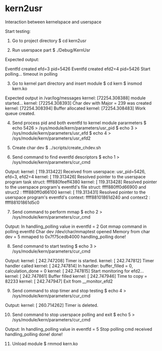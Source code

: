 # kern2usr
Interaction between kernelspace and userspace

Start testing:

1. Go to project directory
$ cd kern2usr

2. Run userspace part
$ ./Debug/KernUsr

Expected output:

Eventfd created efd=3 pid=5426
Eventfd created efd2=4 pid=5426
Start polling...
timeout in polling

3. Go to kernel part directory and insert module
$ cd kern
$ insmod kern.ko

Expected output in /var/log/messages
kernel: [72254.308388] module started...
kernel: [72254.308393] Char dev with Major = 239 was created
kernel: [72254.308394] Buffer allocated
kernel: [72254.308483] Work queue created.

4. Send process pid  and both eventfd to kernel module pararmeters
$ echo 5426 > /sys/module/kern/parameters/usr_pid
$ echo 3 > /sys/module/kern/parameters/usr_efd
$ echo 4 > /sys/module/kern/parameters/usr_efd2

5. Create char dev
$ ../scripts/create_chdev.sh

6. Send command to find eventfd descriptors
$ echo 1 > /sys/module/kern/parameters/cur_cmd

Output:
kernel: [  119.313422] Received from userspace: usr_pid=5426, efd=3, efd2=4
kernel: [  119.313426] Resolved pointer to the userspace program task struct: ffff880feeff4380
kernel: [  119.313428] Resolved pointer to the userspace program's eventfd's file struct: ffff880ff0d66900 and struct2 : ffff880ff0d66100
kernel: [  119.313431] Resolved pointer to the userspace program's eventfd's context: ffff88101861d240 and context2 : ffff88101861d5c0

7. Send command to perform mmap
$ echo 2 > /sys/module/kern/parameters/cur_cmd

Output:
In handling_polling value in eventfd = 2
Got mmap command in polling eventfd
Char dev /dev/char/mmaptest opened 
Memory from char dev = 5 mmaped to 0x7f75cedb4000
handling_polling done!

8. Send command to start testing
$ echo 3 > /sys/module/kern/parameters/cur_cmd

Output:
kernel: [  242.747208] Timer is started.
kernel: [  242.747812] Timer handler called
kernel: [  242.747814] In handler: buffer_filled = 0, calculation_done = 0
kernel: [  242.747815] Start monitoring for efd2...
kernel: [  242.747861] Buffer filled
kernel: [  242.747946] Time to copy = 82233
kernel: [  242.747947] Exit from __monitor_efd2

9. Send command to stop timer and stop testing
$ echo 4 > /sys/module/kern/parameters/cur_cmd

Output:
kernel: [  260.714262] Timer is deleted.

10. Send command to stop userspace polling and exit 
$ echo 5 > /sys/module/kern/parameters/cur_cmd

Output:
In handling_polling value in eventfd = 5
Stop polling cmd received
handling_polling done!
done!

11. Unload module 
$ rmmod kern.ko
